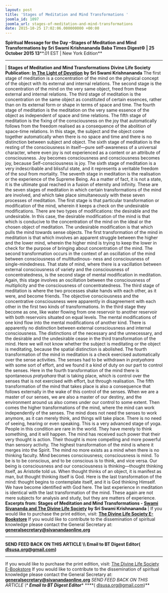 ```yaml
---
layout: post
title: 'Stages of Meditation and Mind Transformations '
joomla_id: 1097
joomla_url: stages-of-meditation-and-mind-transformations
date: 2015-10-25 17:02:06.000000000 +00:00
---
```

**Spiritual Message for the Day –Stages of Meditation and Mind Transformations by Sri Swami Krishnananda**
 **Baba Times Digest© | 25 October 2015 13****.01 EST | New York Edition**
* * *
| 
**Stages of Meditation and Mind Transformations**
**Divine Life Society Publication:** [**In The Light of Devotion**](http://www.swami-krishnananda.org/light/light_33.html) **by Sri Swami Krishnananda**
The first stage of meditation is a concentration of the mind on the physical concept of the object with its external and internal relations. The second stage is the concentration of the mind on the very same object, freed from these external and internal relations. The third stage of meditation is the concentration on the same object as constituted of certain essences, rather than on its external form or shape in terms of space and time. The fourth stage of meditation is the meditation on the very same essence of the object as independent of space and time relations. The fifth stage of meditation is the fixing of the consciousness on the joy that automatically follows from the freedom realised as a consequence of the abolition of space-time relations. In this stage, the subject and the object come together automatically when there is no space and time and there is no distinction between subject and object.
The sixth stage of meditation is the resting of the consciousness in itself—pure self-awareness of a universal character, where even joy is not experienced as a content or an attribute of consciousness. Joy becomes consciousness and consciousness becomes joy, because Self-consciousness is joy. The sixth stage of meditation is a very indescribable and blissful state, and it represents a veritable freedom of the soul from mortality. The seventh stage in meditation is the realisation or the experience of the Supreme Being. As a matter of fact, it is not a state, it is the ultimate goal reached in a fusion of eternity and infinity. These are the seven stages of meditation in which certain transformations of the mind are involved, and which take place simultaneously with these seven processes of meditation.
The first stage is that particular transformation or modification of the mind, wherein it keeps a check on the undesirable modifications. There are two types of modifications: the desirable and the undesirable. In this case, the desirable modification of the mind is that which is conducive to the concentration of the mind on the ideal or the chosen object of meditation. The undesirable modification is that which pulls the mind towards sense objects. The first transformation of the mind in meditation is that which involves an apparent struggle between the higher and the lower mind, wherein the higher mind is trying to keep the lower in check for the purpose of bringing about concentration of the mind.
The second transformation occurs in the context of an oscillation of the mind between consciousness of multitudinous- ness and consciousness of single-mindedness. That state of mind, where there is a vacillation between external consciousness of variety and the consciousness of concentratedness, is the second stage of mental modification in meditation. Again, this stage involves an oscillation between the consciousness of multiplicity and the consciousness of concentratedness.
The third stage of meditation is where the two processes shake hands with each other, as it were, and become friends. The objective consciousness and the concentrative consciousness were apparently in disagreement with each other in the first two kinds of transformations. In the third stage they become as one, like water flowing from one reservoir to another reservoir with both reservoirs situated on equal levels. The mental modifications of one kind flow into the mental modifications of another kind. There is apparently no distinction between external consciousness and internal consciousness. The distinctions of the necessary and the unnecessary, and the desirable and the undesirable cease in the third transformation of the mind. Here we will not know whether the subject is meditating or the object is meditating, because the spatial distinction is abolished.
The fourth transformation of the mind in meditation is a check exercised automatically over the sense activities. The senses had to be withdrawn in _pratyahara_ with some sort of effort, and we found it a kind of duty on our part to control the senses. Here in the fourth transformation of the mind there is spontaneous _pratyahara_ that is taking place, which is control over the senses that is not exercised with effort, but through realisation.
The fifth transformation of the mind that takes place is also a consequence that follows externally in the wake of this control of the senses. When we are a master of our senses, we are also a master of our destiny, and the environment around us also comes under our control to some extent. Then comes the higher transformations of the mind, where the mind can work independently of the senses. The mind does not need the senses to work anymore, as it can merely think, and things will take place. There is no need of seeing, hearing or even speaking.
This is a very advanced stage of yoga. People in this condition are rare in the world. They have merely to think something, and it will happen. The mind has received such power that their very thought is action. Their thought is more compelling and more powerful than sensory activity. The highest transformation of the mind is where it merges into the Spirit. The mind no more exists as a mind when there is no thinking faculty. Mind becomes consciousness; consciousness is mind. To be is to be conscious, and to be conscious is to think, and vice versa. Our being is consciousness and our consciousness is thinking—thought thinking itself, as Aristotle told us. When thought thinks of an object, it is manifest as man, but thought thinking itself is God. Here is the last transformation of the mind: thought begins to contemplate itself, and it is God thinking Himself. We have become identified with God here. The last experience in meditation is identical with the last transformation of the mind. These again are not mere subjects for analysis and study, but they are matters of experience.
**Excerpts from:**  **Stages of Meditation and Mind Transformations -** [**Swami Sivananda and The Divine Life Society**](http://www.dlshq.org/download/sivananda_dls.htm#_VPID_7) **by Sri Swami Krishnananda**
 |
If you would like to purchase the print edition, visit: **[The Divine Life Society E-Bookstore](http://www.dlshq.org/download/download.htm)**
If you would like to contribute to the dissemination of spiritual knowledge please contact the General Secretary at: [](mailto:%20%3Cscript%20type=%27text/javascript%27%3E%20%3C%21--%20var%20prefix%20=%20%27ma%27%20+%20%27il%27%20+%20%27to%27;%20var%20path%20=%20%27hr%27%20+%20%27ef%27%20+%20%27=%27;%20var%20addy57016%20=%20%27generalsecretary%27%20+%20%27@%27;%20addy57016%20=%20addy57016%20+%20%27sivanandaonline%27%20+%20%27.%27%20+%20%27org%27;%20document.write%28%27%3Ca%20%27%20+%20path%20+%20%27%5C%27%27%20+%20prefix%20+%20%27:%27%20+%20addy57016%20+%20%27%5C%27%3E%27%29;%20document.write%28addy57016%29;%20document.write%28%27%3C%5C/a%3E%27%29;%20//--%3E%5Cn%20%3C/script%3E%3Cscript%20type=%27text/javascript%27%3E%20%3C%21--%20document.write%28%27%3Cspan%20style=%5C%27display:%20none;%5C%27%3E%27%29;%20//--%3E%20%3C/script%3EThis%20email%20address%20is%20being%20protected%20from%20spambots.%20You%20need%20JavaScript%20enabled%20to%20view%20it.%20%3Cscript%20type=%27text/javascript%27%3E%20%3C%21--%20document.write%28%27%3C/%27%29;%20document.write%28%27span%3E%27%29;%20//--%3E%20%3C/script%3E?subject=Contribution%20to%20Dissemination%20of%20Spiritual%20Knowledge) **generalsecretary@sivanandaonline.org**
****
**SEND FEED BACK ON THIS ARTICLE \\\ Email to BT Digest Editor[](mailto:%20%3Cscript%20type=%27text/javascript%27%3E%20%3C%21--%20var%20prefix%20=%20%27ma%27%20+%20%27il%27%20+%20%27to%27;%20var%20path%20=%20%27hr%27%20+%20%27ef%27%20+%20%27=%27;%20var%20addy72654%20=%20%27dlsusa.org%27%20+%20%27@%27;%20addy72654%20=%20addy72654%20+%20%27gmail%27%20+%20%27.%27%20+%20%27com%27;%20document.write%28%27%3Ca%20%27%20+%20path%20+%20%27%5C%27%27%20+%20prefix%20+%20%27:%27%20+%20addy72654%20+%20%27%5C%27%3E%27%29;%20document.write%28addy72654%29;%20document.write%28%27%3C%5C/a%3E%27%29;%20//--%3E%5Cn%20%3C/script%3E%3Cscript%20type=%27text/javascript%27%3E%20%3C%21--%20document.write%28%27%3Cspan%20style=%5C%27display:%20none;%5C%27%3E%27%29;%20//--%3E%20%3C/script%3EThis%20email%20address%20is%20being%20protected%20from%20spambots.%20You%20need%20JavaScript%20enabled%20to%20view%20it.%20%3Cscript%20type=%27text/javascript%27%3E%20%3C%21--%20document.write%28%27%3C/%27%29;%20document.write%28%27span%3E%27%29;%20//--%3E%20%3C/script%3E?subject=DLS%20Posts)( [dlsusa.org@gmail.com](mailto:dlsusa.org@gmail.com))**
* * *
  
If you would like to purchase the print edition, visit: [The Divine Life Society E-Bookstore](http://www.dlshq.org/download/download.htm)
If you would like to contribute to the dissemination of spiritual knowledge please contact the General Secretary at: **[generalsecretary@sivanandaonline.org](mailto:generalsecretary@sivanandaonline.org)**
**SEND FEED BACK ON THIS ARTICLE \\\**  **Email to BT Digest Editor**** [](mailto:%20%3Cscript%20type=%27text/javascript%27%3E%20%3C%21--%20var%20prefix%20=%20%27ma%27%20+%20%27il%27%20+%20%27to%27;%20var%20path%20=%20%27hr%27%20+%20%27ef%27%20+%20%27=%27;%20var%20addy72654%20=%20%27dlsusa.org%27%20+%20%27@%27;%20addy72654%20=%20addy72654%20+%20%27gmail%27%20+%20%27.%27%20+%20%27com%27;%20document.write%28%27%3Ca%20%27%20+%20path%20+%20%27%5C%27%27%20+%20prefix%20+%20%27:%27%20+%20addy72654%20+%20%27%5C%27%3E%27%29;%20document.write%28addy72654%29;%20document.write%28%27%3C%5C/a%3E%27%29;%20//--%3E%5Cn%20%3C/script%3E%3Cscript%20type=%27text/javascript%27%3E%20%3C%21--%20document.write%28%27%3Cspan%20style=%5C%27display:%20none;%5C%27%3E%27%29;%20//--%3E%20%3C/script%3EThis%20email%20address%20is%20being%20protected%20from%20spambots.%20You%20need%20JavaScript%20enabled%20to%20view%20it.%20%3Cscript%20type=%27text/javascript%27%3E%20%3C%21--%20document.write%28%27%3C/%27%29;%20document.write%28%27span%3E%27%29;%20//--%3E%20%3C/script%3E?subject=DLS%20Posts)****( [dlsusa.org@gmail.com](mailto:dlsusa.org@gmail.com))**  
